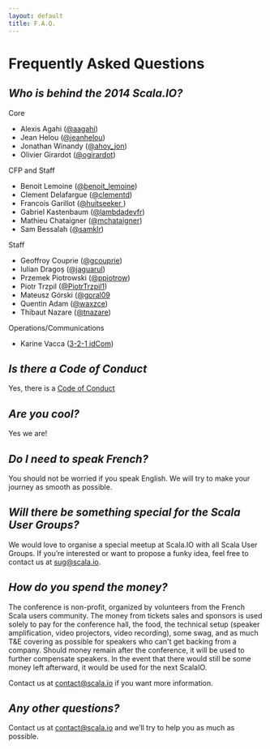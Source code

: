 ```yaml
---
layout: default
title: F.A.Q.
---
```


# Frequently Asked Questions

<em>Who is behind the 2014 Scala.IO?</em>
-------------------------

Core

* Alexis Agahi ([@aagahi](http://twitter.com/aagahi))
* Jean Helou ([@jeanhelou](http://twitter.com/jeanhelou))
* Jonathan Winandy ([@ahoy_jon](http://twitter.com/ahoy_jon))
* Olivier Girardot ([@ogirardot](http://twitter.com/ogirardot))

CFP and Staff

* Benoit Lemoine ([@benoit_lemoine](http://twitter.com/benoit_lemoine))
* Clement Delafargue ([@clementd](http://twitter.com/clementd))
* Francois Garillot ([@huitseeker ](http://twitter.com/huitseeker ))
* Gabriel Kastenbaum ([@lambdadevfr](http://twitter.com/lambdadevfr))
* Mathieu Chataigner ([@mchataigner](http://twitter.com/mchataigner))
* Sam Bessalah ([@samklr](http://twitter.com/samklr))

Staff

* Geoffroy Couprie ([@gcouprie](http://twitter.com/gcouprie))
* Iulian Dragoș ([@jaguarul](https://twitter.com/jaguarul))
* Przemek Piotrowski ([@ppiotrow](http://twitter.com/ppiotrow))
* Piotr Trzpil ([@PiotrTrzpil1](http://twitter.com/PiotrTrzpil1))
* Mateusz Górski ([@goral09](http://twitter.com/goral09)
* Quentin Adam ([@waxzce](http://twitter.com/waxzce))
* Thibaut Nazare ([@tnazare](http://twitter.com/tnazare))

Operations/Communications

* Karine Vacca ([3-2-1 idCom](http://www.321idcom.fr))

<em>Is there a Code of Conduct</em>
---------------------------
Yes, there is a [Code of Conduct](/code-of-conduct.html)

<em>Are you cool?</em>
---------------------------
Yes we are!

<em>Do I need to speak French?</em>
---------------------------
You should not be worried if you speak English. We will try to make your journey as smooth as possible.

<em>Will there be something special for the Scala User Groups?</em>
---------------------------

We would love to organise a special meetup at Scala.IO with all Scala User Groups. If you’re interested or want to propose a funky idea, feel free to contact us at [sug@scala.io](mailto:sug@scala.io).

<em>How do you spend the money?</em>
---------------------------
The conference is non-profit, organized by volunteers from the French Scala users community. The money from tickets sales and sponsors is used solely to pay for the conference hall, the food, the technical setup (speaker amplification, video projectors, video recording), some swag, and as much T&E covering as possible for speakers who can't get backing from a company. Should money remain after the conference, it will be used to further compensate speakers. In the event that there would still be some money left afterward, it would be used for the next ScalaIO.

Contact us at [contact@scala.io](mailto:contact@scala.io) if you want more information.

<em>Any other questions?</em>
---------------------------
Contact us at [contact@scala.io](mailto:contact@scala.io) and we’ll try to help you as much as possible.
